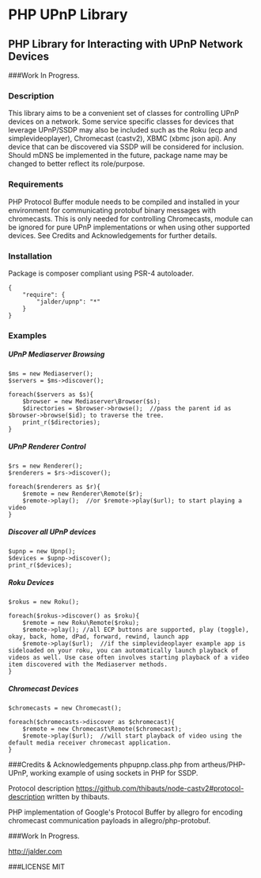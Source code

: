 PHP UPnP Library
================
PHP Library for Interacting with UPnP Network Devices
-----------------------------------------------------

###Work In Progress.

### Description
This library aims to be a convenient set of classes for controlling UPnP devices on a network. Some service specific classes for devices that leverage UPnP/SSDP may also be included such as the Roku (ecp and simplevideoplayer), Chromecast (castv2), XBMC (xbmc json api).  Any device that can be discovered via SSDP will be considered for inclusion.  Should mDNS be implemented in the future, package name may be changed to better reflect its role/purpose.

### Requirements
PHP Protocol Buffer module needs to be compiled and installed in your environment for communicating protobuf binary messages with chromecasts.  This is only needed for controlling Chromecasts, module can be ignored for pure UPnP implementations or when using other supported devices.  See Credits and Acknowledgements for further details.

### Installation
Package is composer compliant using PSR-4 autoloader.

```
{
    "require": {
        "jalder/upnp": "*"
    }
}
```

### Examples

##### UPnP Mediaserver Browsing

```
$ms = new Mediaserver();
$servers = $ms->discover();

foreach($servers as $s){
    $browser = new Mediaserver\Browser($s);
    $directories = $browser->browse();  //pass the parent id as $browser->browse($id); to traverse the tree.
    print_r($directories);
}

```
##### UPnP Renderer Control

```
$rs = new Renderer();
$renderers = $rs->discover();

foreach($renderers as $r){
    $remote = new Renderer\Remote($r);
    $remote->play();  //or $remote->play($url); to start playing a video
}

```
##### Discover all UPnP devices

```
$upnp = new Upnp();
$devices = $upnp->discover();
print_r($devices);

```
##### Roku Devices

```
$rokus = new Roku();

foreach($rokus->discover() as $roku){
    $remote = new Roku\Remote($roku);
    $remote->play(); //all ECP buttons are supported, play (toggle), okay, back, home, dPad, forward, rewind, launch app
    $remote->play($url);  //if the simplevideoplayer example app is sideloaded on your roku, you can automatically launch playback of videos as well. Use case often involves starting playback of a video item discovered with the Mediaserver methods.
}

```
##### Chromecast Devices

```
$chromecasts = new Chromecast();

foreach($chromecasts->discover as $chromecast){
    $remote = new Chromecast\Remote($chromecast);
    $remote->play($url);  //will start playback of video using the default media receiver chromecast application.
}

```

###Credits & Acknowledgements
phpupnp.class.php from artheus/PHP-UPnP, working example of using sockets in PHP for SSDP.

Protocol description https://github.com/thibauts/node-castv2#protocol-description written by thibauts.

PHP implementation of Google's Protocol Buffer by allegro for encoding chromecast communication payloads in allegro/php-protobuf.

###Work In Progress.

http://jalder.com

###LICENSE 
MIT
